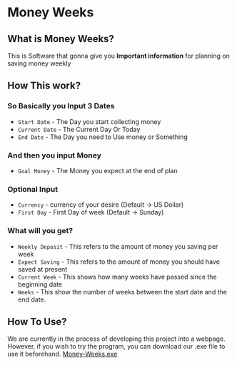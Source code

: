 # Money Weeks
## What is Money Weeks?
This is Software that gonna give you **Important information** for planning on saving money weekly
## How This work?
### So Basically you Input 3 Dates
* `Start Date` - The Day you start collecting money
* `Current Date` - The Current Day Or Today
* `End Date` - The Day you need to Use money or Something
### And then you input Money
* `Goal Money` - The Money you expect at the end of plan
### Optional Input
* `Currency` - currency of your desire (Default -> US Dollar)
* `First Day` - First Day of week (Default -> Sunday)
### What will you get?
* `Weekly Deposit` - This refers to the amount of money you saving per week
* `Expect Saving` - This refers to the amount of money you should have saved at present
* `Current Week` - This shows how many weeks have passed since the beginning date
* `Weeks` - This show the number of weeks between the start date and the end date.
## How To Use?
We are currently in the process of developing this project into a webpage.  
However, if you wish to try the program, you can download our .exe file to use it beforehand.
[Money-Weeks.exe](https://github.com/roj-khwan/Money-Week/dist/Money-Weeks.exe)
